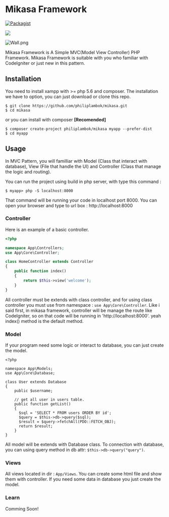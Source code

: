 # Mikasa Framework
[![Packagist](https://img.shields.io/packagist/dt/philiplambok/mikasa.svg?maxAge=2592000)](https://packagist.org/packages/philiplambok/mikasa)

<img src="https://preview.ibb.co/bSLf55/screencapture_localhost_8000_1498808165949.png" class="img-responsive">

![Wall.png]("wall.png")

Mikasa Framework is A Simple MVC(Model View Controller) PHP Framework. Mikasa Framework is suitable with you who familiar with CodeIgniter or just new in this pattern. 

## Installation
You need to install xampp with >= php 5.6 and composer. The installation we have to option, you can just download or clone this repo.
```
$ git clone https://github.com/philiplambok/mikasa.git
$ cd mikasa
```
or you can install with composer **[Recomended]**
```
$ composer create-project philiplambok/mikasa myapp --prefer-dist
$ cd myapp
```

## Usage
In MVC Pattern, you will familliar with Model (Class that interact with database), View (File that handle the UI) and Controller (Class that manage the logic and routing).

You can run the project using build in php server, with type this command :
```
$ myapp> php -S localhost:8000
```
That command will be running your code in localhost port 8000. You can open your browser and type to url box : http://localhost:8000

### Controller
Here is an example of a basic controller. 
```php
<?php 

namespace App\Controllers;
use App\Core\Controller;

class HomeController extends Controller 
{
	public function index()
	{
		return $this->view('welcome');
	}
} 
```

All controller must be extends with class controller, and for using class controller you must use from namespace : `use App\Core\Controller`. Like i said first, in mikasa framework, controller will be manage the route like CodeIgniter, so on that code will be running in 'http://localhost:8000'. yeah index() method is the default method.

### Model
If your program need some logic or interact to database, you can just create the model.
```
<?php 

namespace App\Models;
use App\Core\Database;

class User extends Database
{
	public $username;

	// get all user in users table.
	public function getList()
	{
	  $sql = 'SELECT * FROM users ORDER BY id';
	  $query = $this->db->query($sql);
	  $result = $query->fetchAll(PDO::FETCH_OBJ);
	  return $result;
	}
}
```
All model will be extends with Database class. To connection with database, you can using query method in db attr: `$this->db->query("query")`.

### Views
All views located in dir : `App/Views`. You can create some html file and show them with controller. If you need some data in database you just create the model.

### Learn
Comming Soon!





